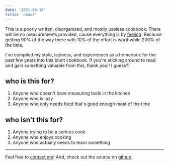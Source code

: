 ```yaml
---
date: '2021-08-18'
title: 'about'
---
```


This is a poorly written, disorganized, and mostly useless cookbook. There will be no measurements provided, cause everything is by [feeling](/principles/cooking-with-feelings). Because getting 90% of the way there with 10% of the effort is worthwhile 200% of the time.

I've compiled my style, laziness, and experiences as a homecook for the past few years into this blunt cookbook. If you're sticking around to read and gain something valuable from this, thank you!! I guess?!

## who is this for?

1. Anyone who doesn't have measuring tools in the kitchen
1. Anyone who is lazy
1. Anyone who only needs food that's good enough most of the time

## who isn't this for?

1. Anyone trying to be a serious cook
1. Anyone who enjoys cooking
1. Anyone who actually needs to learn something

<hr />

Feel free to [contact me](/contact)! And, check out the source on [github](https://github.com/zhjngli/the-principles-and-feelings-cookbook).
